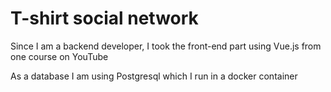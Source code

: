 # T-shirt social network
Since I am a backend developer, 
I took the front-end part using Vue.js from one course on YouTube


As a database I am using Postgresql 
which I run in a docker container
